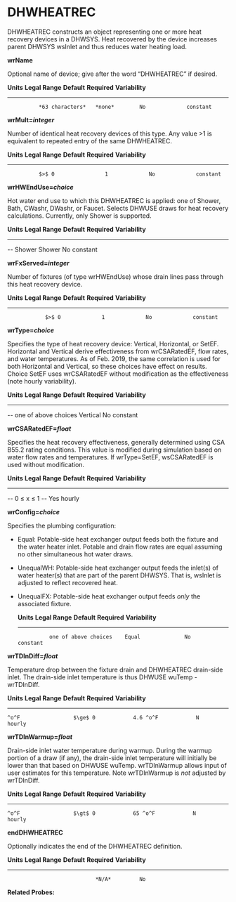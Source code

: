 # DHWHEATREC

DHWHEATREC constructs an object representing one or more heat recovery devices in a DHWSYS. Heat recovered by the device increases parent DHWSYS wsInlet and thus reduces water heating load.

**wrName**

Optional name of device; give after the word “DHWHEATREC” if desired.

  **Units**   **Legal Range**   **Default**   **Required**   **Variability**
  ----------- ----------------- ------------- -------------- -----------------
              *63 characters*   *none*        No             constant

**wrMult=*integer***

Number of identical heat recovery devices of this type. Any value >1 is equivalent to repeated entry of the same DHWHEATREC.

  **Units**   **Legal Range**   **Default**   **Required**   **Variability**
  ----------- ----------------- ------------- -------------- -----------------
              $>$ 0                1             No             constant

**wrHWEndUse=*choice***

Hot water end use to which this DHWHEATREC is applied: one of Shower, Bath, CWashr, DWashr, or Faucet.  Selects DHWUSE draws for heat recovery calculations.  Currently, only Shower is supported.


**Units**   **Legal Range**       **Default**                 **Required**  **Variability**
----------- --------------------  --------------------------- ------------- -------------------------
  --        Shower                  Shower                         No          constant


**wrFxServed=*integer***

  Number of fixtures (of type wrHWEndUse) whose drain lines pass through this heat recovery device.

  **Units**   **Legal Range**   **Default**   **Required**   **Variability**
  ----------- ----------------- ------------- -------------- -----------------
                $>$ 0             1             No             constant


**wrType=*choice***

Specifies the type of heat recovery device: Vertical, Horizontal, or SetEF.  Horizontal and Vertical derive effectiveness from wrCSARatedEF, flow rates, and water temperatures.  As of Feb. 2019, the same correlation is used for both Horizontal and Vertical, so these choices have effect on results.  Choice SetEF uses wrCSARatedEF without modification as the effectiveness (note hourly variability).

  **Units**   **Legal Range**      **Default**       **Required**    **Variability**
  ----------- -------------------- ---------------- -------------- -----------------
  --          one of above choices  Vertical            No           constant

  **wrCSARatedEF=*float***

Specifies the heat recovery effectiveness, generally determined using CSA B55.2 rating conditions.  This value is modified during simulation based on water flow rates and temperatures.  If wrType=SetEF, wsCSARatedEF is used without modification. 

  **Units**         **Legal Range**       **Default**   **Required**   **Variability**
  ----------------- -------------------- ------------- -------------- -----------------
  --                   0 $\le$ x $\le$ 1         --          Yes             hourly

**wrConfig=*choice***

Specifies the plumbing configuration:

* Equal: Potable-side heat exchanger output feeds both the fixture and the water heater inlet.  Potable and drain flow rates are equal assuming no other simultaneous hot water draws.
* UnequalWH: Potable-side heat exchanger output feeds the inlet(s) of water heater(s) that are part of the parent DHWSYS.  That is, wsInlet is adjusted to reflect recovered heat.
* UnequalFX: Potable-side heat exchanger output feeds *only* the associated fixture.


  **Units**   **Legal Range**        **Default**   **Required**   **Variability**
  ----------- ---------------------- ------------- -------------- -----------------
                one of above choices    Equal              No             constant


**wrTDInDiff=*float***

Temperature drop between the fixture drain and DHWHEATREC drain-side inlet.  The drain-side inlet temperature is thus DHWUSE wuTemp - wrTDInDiff.

  **Units**          **Legal Range**      **Default**   **Required**   **Variability**
  ----------------- -------------------- ------------- -------------- -----------------
    ^o^F                 $\ge$ 0            4.6 ^o^F            N             hourly

**wrTDInWarmup=*float***

Drain-side inlet water temperature during warmup.  During the warmup portion of a draw (if any), the drain-side inlet temperature will initially be lower than that based on DHWUSE wuTemp.  wrTDInWarmup allows input of user estimates for this temperature.  Note wrTDInWarmup is *not* adjusted by wrTDInDiff.

  **Units**          **Legal Range**      **Default**   **Required**   **Variability**
  ----------------- -------------------- ------------- -------------- -----------------
    ^o^F                 $\gt$ 0            65 ^o^F            N             hourly

**endDHWHEATREC**

Optionally indicates the end of the DHWHEATREC definition.

  **Units**   **Legal Range**   **Default**   **Required**   **Variability**
  ----------- ----------------- ------------- -------------- -----------------
                                *N/A*         No             

**Related Probes:**
